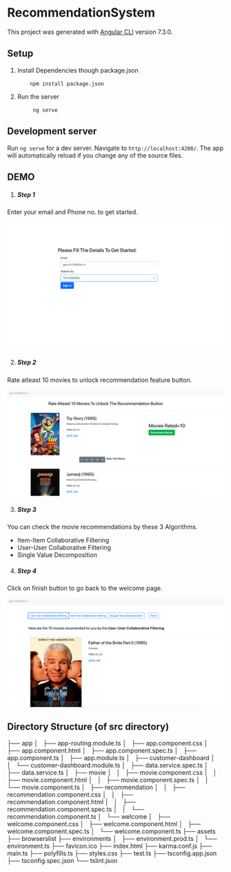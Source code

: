 # RecommendationSystem

This project was generated with [Angular CLI](https://github.com/angular/angular-cli) version 7.3.0.

## Setup

1. Install Dependencies though package.json

           npm install package.json

2. Run the server

            ng serve


## Development server

Run `ng serve` for a dev server. Navigate to `http://localhost:4200/`. The app will automatically reload if you change any of the source files.


## DEMO
1. <h5>Step 1</h5>
Enter your email and Phone no. to get started.

![alt text](https://github.com/garvitkataria/Recommender_System_Django/blob/master/Demo_Images/step1.png)

2. <h5>Step 2</h5>
Rate atleast 10 movies to unlock recommendation feature button.

![alt text](https://github.com/garvitkataria/Recommender_System_Django/blob/master/Demo_Images/step2.png)

3. <h5>Step 3</h5>
You can check the movie recommendations by these 3 Algorithms.
<ul>
<li> Item-Item Collaborative Filtering</li>
<li> User-User Collaborative Filtering</li>
<li> Single Value Decomposition</li>
</ul>

4. <h5>Step 4</h5>
Click on finish button to go back to the welcome page.

![alt text](https://github.com/garvitkataria/Recommender_System_Django/blob/master/Demo_Images/step3.png)

## Directory Structure (of src directory)

├── app
│   ├── app-routing.module.ts
│   ├── app.component.css
│   ├── app.component.html
│   ├── app.component.spec.ts
│   ├── app.component.ts
│   ├── app.module.ts
│   ├── customer-dashboard
│   │   └── customer-dashboard.module.ts
│   ├── data.service.spec.ts
│   ├── data.service.ts
│   ├── movie
│   │   ├── movie.component.css
│   │   ├── movie.component.html
│   │   ├── movie.component.spec.ts
│   │   └── movie.component.ts
│   ├── recommendation
│   │   ├── recommendation.component.css
│   │   ├── recommendation.component.html
│   │   ├── recommendation.component.spec.ts
│   │   └── recommendation.component.ts
│   └── welcome
│       ├── welcome.component.css
│       ├── welcome.component.html
│       ├── welcome.component.spec.ts
│       └── welcome.component.ts
├── assets
├── browserslist
├── environments
│   ├── environment.prod.ts
│   └── environment.ts
├── favicon.ico
├── index.html
├── karma.conf.js
├── main.ts
├── polyfills.ts
├── styles.css
├── test.ts
├── tsconfig.app.json
├── tsconfig.spec.json
└── tslint.json

